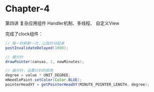 # Chapter-4
第四讲 复杂应用组件 Handler机制、多线程、 自定义View

完成了clock组件：

```java
// 每一秒刷新一次，让指针动起来
postInvalidateDelayed(1000);
```

```java
// 画分针
drawPointer(canvas, 1, nowMinutes);
```

```java
// 画分针，设置分针的颜色
degree = value * UNIT_DEGREE;
mNeedlePaint.setColor(Color.BLUE);
pointerHeadXY = getPointerHeadXY(MINUTE_POINTER_LENGTH, degree);
```